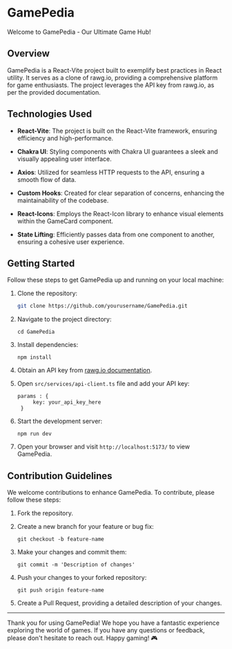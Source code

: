 # GamePedia

Welcome to GamePedia - Our Ultimate Game Hub!

## Overview

GamePedia is a React-Vite project built to exemplify best practices in React utility. It serves as a clone of rawg.io, providing a comprehensive platform for game enthusiasts. The project leverages the API key from rawg.io, as per the provided documentation.

## Technologies Used

- **React-Vite**: The project is built on the React-Vite framework, ensuring efficiency and high-performance.

- **Chakra UI**: Styling components with Chakra UI guarantees a sleek and visually appealing user interface.

- **Axios**: Utilized for seamless HTTP requests to the API, ensuring a smooth flow of data.

- **Custom Hooks**: Created for clear separation of concerns, enhancing the maintainability of the codebase.

- **React-Icons**: Employs the React-Icon library to enhance visual elements within the GameCard component.

- **State Lifting**: Efficiently passes data from one component to another, ensuring a cohesive user experience.

## Getting Started

Follow these steps to get GamePedia up and running on your local machine:

1. Clone the repository:

   ```bash
   git clone https://github.com/yourusername/GamePedia.git
   ```

2. Navigate to the project directory:

   ```
   cd GamePedia
   ```

3. Install dependencies:

   ```
   npm install
   ```

4. Obtain an API key from [rawg.io documentation](https://rawg.io/apidocs).

5. Open `src/services/api-client.ts` file and add your API key:

   ```
   params : {
        key: your_api_key_here
    }
   ```

6. Start the development server:

   ```
   npm run dev
   ```

7. Open your browser and visit `http://localhost:5173/` to view GamePedia.

## Contribution Guidelines

We welcome contributions to enhance GamePedia. To contribute, please follow these steps:

1. Fork the repository.

2. Create a new branch for your feature or bug fix:

   ```
   git checkout -b feature-name
   ```

3. Make your changes and commit them:

   ```
   git commit -m 'Description of changes'
   ```

4. Push your changes to your forked repository:

   ```
   git push origin feature-name
   ```

5. Create a Pull Request, providing a detailed description of your changes.

---

Thank you for using GamePedia! We hope you have a fantastic experience exploring the world of games. If you have any questions or feedback, please don't hesitate to reach out. Happy gaming! 🎮

